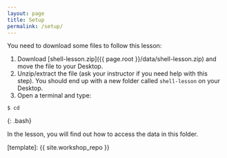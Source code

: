 ```yaml
---
layout: page
title: Setup
permalink: /setup/
---
```


You need to download some files to follow this lesson:

1. Download [shell-lesson.zip]({{ page.root }}/data/shell-lesson.zip) and move the file to your Desktop.
2. Unzip/extract the file (ask your instructor if you need help with this step). You should end up with a new folder called `shell-lesson` on your Desktop.
3. Open a terminal and type:

~~~
$ cd
~~~
{: .bash}

In the lesson, you will find out how to access the data in this folder.

[template]: {{ site.workshop_repo }}
